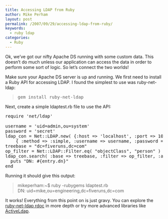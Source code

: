```yaml
---
title: Accessing LDAP from Ruby
author: Mike Perham
layout: post
permalink: /2007/09/29/accessing-ldap-from-ruby/
keywords:
  - ruby ldap
categories:
  - Ruby
---
```

Ok, we&#8217;ve got our nifty Apache DS running with some custom data. This doesn&#8217;t do much unless our application can access the data in order to perform some sort of logic. So let&#8217;s connect the two worlds!

Make sure your Apache DS server is up and running. We first need to install a Ruby API for accessing LDAP. I found the simplest to use was ruby-net-ldap:

> <pre>gem install ruby-net-ldap</pre>

Next, create a simple ldaptest.rb file to use the API:

<pre>require 'net/ldap'

username = 'uid=admin,ou=system'
password = 'secret'
ldap_con = Net::LDAP.new( {:host =&gt; 'localhost', :port =&gt; 10389, :auth =&gt;
    { :method =&gt; :simple, :username =&gt; username, :password =&gt; password }} )
treebase = "dc=fiveruns,dc=com"
op_filter = Net::LDAP::Filter.eq( "objectClass", "person" )
ldap_con.search( :base =&gt; treebase, :filter =&gt; op_filter, :attributes=&gt; 'dn') do |entry|
  puts "DN: #{entry.dn}"
end</pre>

Running it should give this output:

> mikeperham:~$ ruby -rubygems ldaptest.rb  
> DN: uid=mike,ou=engineering,dc=fiveruns,dc=com

It works! Everything from this point on is just gravy. You can explore the [ruby-net-ldap rdoc][1] in more depth or try more advanced libraries like [ActiveLdap][2].

 [1]: http://www.gemjack.com/gems/ruby-net-ldap-0.0.4/index.html
 [2]: http://wiki.rubyonrails.org/rails/pages/ActiveLDAP